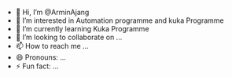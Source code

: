 - 👋 Hi, I’m @ArminAjang
- 👀 I’m interested in Automation programme and kuka Programme
- 🌱 I’m currently learning Kuka Programme
- 💞️ I’m looking to collaborate on ...
- 📫 How to reach me ...
- 😄 Pronouns: ...
- ⚡ Fun fact: ...

<!---
ArminAjang/ArminAjang is a ✨ special ✨ repository because its `README.md` (this file) appears on your GitHub profile.
You can click the Preview link to take a look at your changes.
--->

